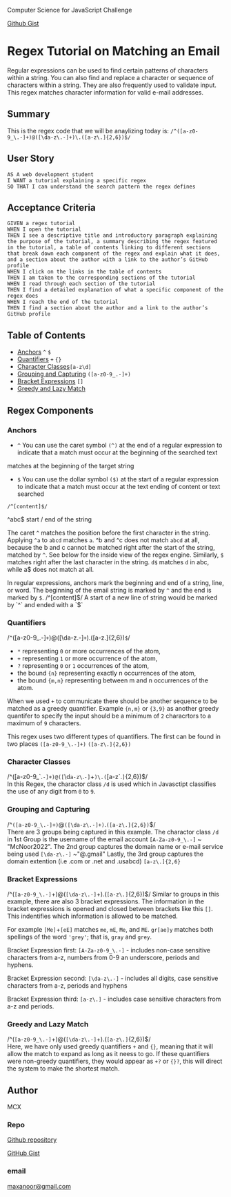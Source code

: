 
Computer Science for JavaScript Challenge

[Github Gist](https://gist.github.com/Mcnoor/f785ca7daf3ae03758b87bb105745c42) <br>


# Regex Tutorial on Matching an Email

Regular expressions can be used to find certain patterns of characters within a string. You can also find and replace a character or sequence of characters within a string. They are also frequently used to validate input. This regex matches character information for valid e-mail addresses.

## Summary

This is the regex code that we will be anaylizing today is: `/^([a-z0-9_\.-]+)@([\da-z\.-]+)\.([a-z\.]{2,6})$/`

## User Story
  
```
AS A web development student
I WANT a tutorial explaining a specific regex
SO THAT I can understand the search pattern the regex defines
```
  
## Acceptance Criteria
  
``` 
GIVEN a regex tutorial
WHEN I open the tutorial
THEN I see a descriptive title and introductory paragraph explaining the purpose of the tutorial, a summary describing the regex featured in the tutorial, a table of contents linking to different sections that break down each component of the regex and explain what it does, and a section about the author with a link to the author’s GitHub profile
WHEN I click on the links in the table of contents
THEN I am taken to the corresponding sections of the tutorial
WHEN I read through each section of the tutorial
THEN I find a detailed explanation of what a specific component of the regex does
WHEN I reach the end of the tutorial
THEN I find a section about the author and a link to the author’s GitHub profile
```

## Table of Contents

- [Anchors](#anchors) `^` `$`
- [Quantifiers](#quantifiers) `+` `{}`
- [Character Classes](#character-classes)`[a-z\d]`
- [Grouping and Capturing](#grouping-and-capturing) `([a-z0-9_.-]+)`
- [Bracket Expressions](#bracket-expressions) `[]`
- [Greedy and Lazy Match](#greedy-and-lazy-match)


## Regex Components

### Anchors
- `^` You can use the caret symbol `(^)` at the end of a regular expression to indicate that a match must occur at the beginning of the searched text 

matches at the beginning of the target string
- `$` You can use the dollar symbol `($)` at the start of a regular expression to indicate that a match must occur at the
text ending of content or text searched

`/^[content]$/`


^abc$	start / end of the string

The caret `^` matches the position before the first character in the string. Applying `^a` to `abcd` matches `a`. ^b and ^c does not match `abcd` at all, because the b and c cannot be matched right after the start of the string, matched by `^`. See below for the inside view of the regex engine.
Similarly, `$` matches right after the last character in the string. `d$` matches `d` in abc, while a$ does not match at all.

In regular expressions, anchors mark the beginning and end of a string, line, or word. The beginning of the email string is marked by `^` and the end is marked by `$`.
/^[content]$/
A start of a new line of string would be marked by `^` and ended with a `$`


### Quantifiers
/`^`([a-z0-9_\.-]`+`)@([\da-z\.-]`+`)\.([a-z\.]{2,6})`$`/  <br>
 - `*`   representing `0` or more occurrences of the atom,
 - `+`   representing `1` or more occurrence of the atom,
 - `?`   representing `0` or `1` occurrences of the atom,
 - the bound `{n}`   representing exactly n occurrences of the atom,
 - the bound `{m,n}`   representing between m and n occurrences of the atom.

When we used `+` to communicate there should be another sequence to be matched as a greedy quantifier.  Example `{n,m}` or `{3,9}` as another greedy quantifer to specify the input should be a minimum of `2` characrtors to a maximum of `9` characters.

This regex uses two different types of quantifiers. The first can be found in two places
`([a-z0-9_\.-]+)`
`([a-z\.]{2,6})`

### Character Classes
/^([a-z0-9_\`.`-]+)@([`\d`a-z\`.`-]`+`)\.(`[a-z\`.`]`{2,6})$/  <br>
In this Regex, the charactor class `/d` is used which in Javasctipt classifies the use of any digit from `0` to `9`.

### Grouping and Capturing
/^`([a-z0-9_\.-]+)`@`([\da-z\.-]+)`\.`([a-z\.]{2,6})`$/ <br>
There are 3 groups being captured in this example. The charactor class `/d` in 1st Group is the username of the email account `[A-Za-z0-9_\.-]` ~ "McNoor2022". The 2nd group captures the domain name or e-mail service being used `[\da-z\.-]` ~"@.gmail" Lastly, the 3rd group captures the domain extention (i.e .com or .net and .usabcd) `[a-z\.]{2,6}`

### Bracket Expressions
/^(`[a-z0-9_\.-]`+)@(`[\da-z\.-]`+)\.(`[a-z\.]`{2,6})$/
Similar to groups in this example, there are also 3 bracket expressions. The information in the bracket expressions is opened and closed between brackets like this `[]`. This indentifies which information is allowed to be matched.

For example 	`[Me]`+`[eE]` matches `me`, `mE`, `Me`, and `ME`.
`gr[ae]y` matches both spellings of the word `'grey'`; that is, `gray` and `grey`.

Bracket Expression first: `[A-Za-z0-9_\.-]` - includes non-case sensitive characters from a-z, numbers from 0-9 an underscore, periods and hyphens.

Bracket Expression second: `[\da-z\.-]`   - includes all digits, case sensitive characters from a-z, periods and hyphens

Bracket Expression third: `[a-z\.]`      - includes case sensitive characters from a-z and periods.

### Greedy and Lazy Match
/^(`[a-z0-9_\.-]`+)@(`[\da-z\.-]`+)\.(`[a-z\.]`{2,6})$/  <br>
Here, we have only used greedy quantifiers `+` and `{}`, meaning that it will allow the match to expand as long as it neess to go. If these quantifiers were non-greedy quantifiers, they would appear as `+?` or `{}?`, this will direct the system to make the shortest match.


## Author

MCX

### Repo

[Github repository](https://github.com/Mcnoor/Challenge-Module17-BC) <br>

[GitHub Gist](https://gist.github.com/Mcnoor/f785ca7daf3ae03758b87bb105745c42)

### email

maxanoor@gmail.com
